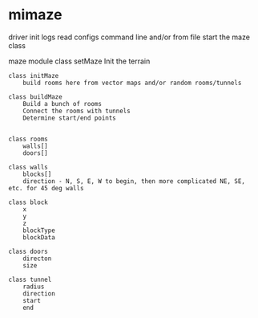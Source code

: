 # mimaze

driver
	init logs
	read configs command line and/or from file
	start the maze class

maze module
	class setMaze
		Init the terrain

	class initMaze
		build rooms here from vector maps and/or random rooms/tunnels

	class buildMaze
		Build a bunch of rooms
		Connect the rooms with tunnels
		Determine start/end points
		
		
	class rooms
		walls[]
		doors[]

	class walls
		blocks[]
		direction - N, S, E, W to begin, then more complicated NE, SE, etc. for 45 deg walls

	class block
		x
		y
		z
		blockType
		blockData

	class doors
		directon
		size

	class tunnel
		radius
		direction
		start
		end
